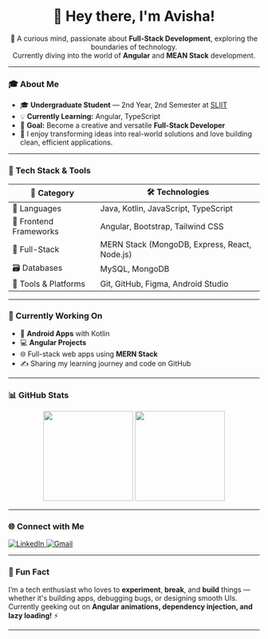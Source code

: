 <h1 align="center">👋 Hey there, I'm Avisha!</h1>

<p align="center">
🚀 A curious mind, passionate about <strong>Full-Stack Development</strong>, exploring the boundaries of technology.<br>
Currently diving into the world of <strong>Angular</strong> and <strong>MEAN Stack</strong> development.
</p>

---

### 🎓 About Me

- 🎓 **Undergraduate Student** — 2nd Year, 2nd Semester at [SLIIT](https://www.sliit.lk/)
- 💡 **Currently Learning:** Angular, TypeScript
- 🧠 **Goal:** Become a creative and versatile **Full-Stack Developer**
- 💬 I enjoy transforming ideas into real-world solutions and love building clean, efficient applications.

---

### 💼 Tech Stack & Tools

| 🚀 **Category**           | 🛠️ **Technologies**                                      |
|--------------------------|----------------------------------------------------------|
| 🧠 Languages              | Java, Kotlin, JavaScript, TypeScript                     |
| 🎨 Frontend Frameworks    | Angular, Bootstrap, Tailwind CSS                         |
| 🔧 Full-Stack             | MERN Stack (MongoDB, Express, React, Node.js)            |
| 🗃️ Databases              | MySQL, MongoDB                                           |
| 🧰 Tools & Platforms      | Git, GitHub, Figma, Android Studio                       |

---

### 📌 Currently Working On

- 📱 **Android Apps** with Kotlin
- 💻 **Angular Projects** 
- 🌐 Full-stack web apps using **MERN Stack**
- ✍️ Sharing my learning journey and code on GitHub

---

### 📊 GitHub Stats

<p align="center">
  <img src="https://github-readme-stats.vercel.app/api?username=avisha2003&show_icons=true&theme=radical" height="180"/>
  <img src="https://github-readme-stats.vercel.app/api/top-langs/?username=avisha2003&layout=compact&theme=radical" height="180"/>
</p>

---

### 🌐 Connect with Me

<p align="left">
  <a href="https://www.linkedin.com/in/avisha-dilshan/" target="_blank">
    <img alt="LinkedIn" src="https://img.shields.io/badge/LinkedIn-blue?style=for-the-badge&logo=linkedin&logoColor=white"/>
  </a>
  <a href="mailto:avishadilshan01@gmail.com">
    <img alt="Gmail" src="https://img.shields.io/badge/Email-D14836?style=for-the-badge&logo=gmail&logoColor=white"/>
  </a>
</p>

---

### 🌱 Fun Fact

I’m a tech enthusiast who loves to **experiment**, **break**, and **build** things — whether it's building apps, debugging bugs, or designing smooth UIs.  
Currently geeking out on **Angular animations, dependency injection, and lazy loading!** ⚡

---

